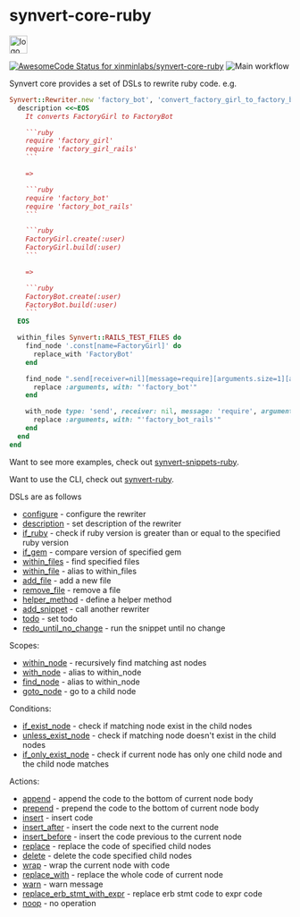 # synvert-core-ruby

<img src="https://synvert.net/img/logo_96.png" alt="logo" width="32" height="32" />

[![AwesomeCode Status for xinminlabs/synvert-core-ruby](https://awesomecode.io/projects/033f7f02-7b22-41c3-a902-fca37f1ec72a/status)](https://awesomecode.io/repos/xinminlabs/synvert-core-ruby)
![Main workflow](https://github.com/xinminlabs/synvert-core-ruby/actions/workflows/main.yml/badge.svg)

Synvert core provides a set of DSLs to rewrite ruby code. e.g.

```ruby
Synvert::Rewriter.new 'factory_bot', 'convert_factory_girl_to_factory_bot' do
  description <<~EOS
    It converts FactoryGirl to FactoryBot

    ```ruby
    require 'factory_girl'
    require 'factory_girl_rails'
    ```

    =>

    ```ruby
    require 'factory_bot'
    require 'factory_bot_rails'
    ```

    ```ruby
    FactoryGirl.create(:user)
    FactoryGirl.build(:user)
    ```

    =>

    ```ruby
    FactoryBot.create(:user)
    FactoryBot.build(:user)
    ```
  EOS

  within_files Synvert::RAILS_TEST_FILES do
    find_node '.const[name=FactoryGirl]' do
      replace_with 'FactoryBot'
    end

    find_node ".send[receiver=nil][message=require][arguments.size=1][arguments.first='factory_girl']" do
      replace :arguments, with: "'factory_bot'"
    end

    with_node type: 'send', receiver: nil, message: 'require', arguments: { size: 1, first: "'factory_girl_rails'" } do
      replace :arguments, with: "'factory_bot_rails'"
    end
  end
end
```

Want to see more examples, check out [synvert-snippets-ruby](https://github.com/xinminlabs/synvert-snippets-ruby).

Want to use the CLI, check out [synvert-ruby](https://github.com/xinminlabs/synvert-ruby).

DSLs are as follows

* [configure](./Synvert/Core/Rewriter.html#configure-instance_method) - configure the rewriter
* [description](./Synvert/Core/Rewriter.html#description-instance_method) - set description of the rewriter
* [if_ruby](./Synvert/Core/Rewriter.html#if_ruby-instance_method) - check if ruby version is greater than or equal to the specified ruby version
* [if_gem](./Synvert/Core/Rewriter.html#if_gem-instance_method) - compare version of specified gem
* [within_files](./Synvert/Core/Rewriter.html#within_files-instance_method) - find specified files
* [within_file](./Synvert/Core/Rewriter.html#within_file-instance_method) - alias to within_files
* [add_file](./Synvert/Core/Rewriter.html#add_file-instance_method) - add a new file
* [remove_file](./Synvert/Core/Rewriter.html#remove_file-instance_method) - remove a file
* [helper_method](./Synvert/Core/Rewriter.html#helper_method-instance_method) - define a helper method
* [add_snippet](./Synvert/Core/Rewriter.html#add_snippet-instance_method) - call another rewriter
* [todo](./Synvert/Core/Rewriter.html#todo-instance_method) - set todo
* [redo_until_no_change](./Synvert/Core/Rewriter.html#redo_until_no_change-instance_method) - run the snippet until no change

Scopes:

* [within_node](./Synvert/Core/Rewriter/Instance.html#within_node-instance_method) - recursively find matching ast nodes
* [with_node](./Synvert/Core/Rewriter/Instance.html#with_node-instance_method) - alias to within_node
* [find_node](./Synvert/Core/Rewriter/Instance.html#find_node-instance_method) - alias to within_node
* [goto_node](./Synvert/Core/Rewriter/Instance.html#goto_node-instance_method) - go to a child node

Conditions:

* [if_exist_node](./Synvert/Core/Rewriter/Instance.html#if_exist_node-instance_method) - check if matching node exist in the child nodes
* [unless_exist_node](./Synvert/Core/Rewriter/Instance.html#unless_exist_node-instance_method) - check if matching node doesn't exist in the child nodes
* [if_only_exist_node](./Synvert/Core/Rewriter/Instance.html#if_only_exist_node-instance_method) - check if current node has only one child node and the child node matches

Actions:

* [append](./Synvert/Core/Rewriter/Instance.html#append-instance_method) - append the code to the bottom of current node body
* [prepend](./Synvert/Core/Rewriter/Instance.html#prepend-instance_method) - prepend the code to the bottom of current node body
* [insert](./Synvert/Core/Rewriter/Instance.html#insert-instance_method) - insert code
* [insert_after](./Synvert/Core/Rewriter/Instance.html#insert_after-instance_method) - insert the code next to the current node
* [insert_before](./Synvert/Core/Rewriter/Instance.html#insert_before-instance_method) - insert the code previous to the current node
* [replace](./Synvert/Core/Rewriter/Instance.html#replace-instance_method) - replace the code of specified child nodes
* [delete](./Synvert/Core/Rewriter/Instance.html#delete-instance_method) - delete the code specified child nodes
* [wrap](./Synvert/Core/Rewriter/Instance.html#wrap-instance_method) - wrap the current node with code
* [replace_with](./Synvert/Core/Rewriter/Instance.html#replace_with-instance_method) - replace the whole code of current node
* [warn](./Synvert/Core/Rewriter/Instance.html#warn-instance_method) - warn message
* [replace_erb_stmt_with_expr](./Synvert/Core/Rewriter/Instance.html#replace_erb_stmt_with_expr-instance_method) - replace erb stmt code to expr code
* [noop](./Synvert/Core/Rewriter/Instance.html#noop-instance_method) - no operation
